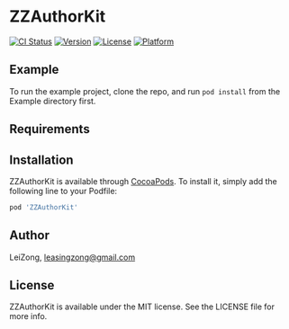# ZZAuthorKit

[![CI Status](https://img.shields.io/travis/LeiZong/ZZAuthorKit.svg?style=flat)](https://travis-ci.org/LeiZong/ZZAuthorKit)
[![Version](https://img.shields.io/cocoapods/v/ZZAuthorKit.svg?style=flat)](https://cocoapods.org/pods/ZZAuthorKit)
[![License](https://img.shields.io/cocoapods/l/ZZAuthorKit.svg?style=flat)](https://cocoapods.org/pods/ZZAuthorKit)
[![Platform](https://img.shields.io/cocoapods/p/ZZAuthorKit.svg?style=flat)](https://cocoapods.org/pods/ZZAuthorKit)

## Example

To run the example project, clone the repo, and run `pod install` from the Example directory first.

## Requirements

## Installation

ZZAuthorKit is available through [CocoaPods](https://cocoapods.org). To install
it, simply add the following line to your Podfile:

```ruby
pod 'ZZAuthorKit'
```

## Author

LeiZong, leasingzong@gmail.com

## License

ZZAuthorKit is available under the MIT license. See the LICENSE file for more info.
